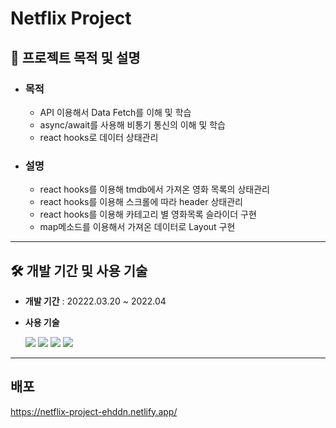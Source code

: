 # Netflix Project
## 📄 프로젝트 목적 및 설명
* ### 목적
  * API 이용해서 Data Fetch를 이해 및 학습
  * async/await를 사용해 비통기 통신의 이해 및 학습
  * react hooks로 데이터 상태관리
* ### 설명
  * react hooks를 이용해 tmdb에서 가져온 영화 목록의 상태관리
  * react hooks를 이용해 스크롤에 따라 header 상태관리
  * react hooks를 이용해 카테고리 별 영화목록 슬라이더 구현
  * map메소드를 이용해서 가져온 데이터로 Layout 구현
---
## 🛠 개발 기간 및 사용 기술

- **개발 기간** : 20222.03.20 ~ 2022.04
* **사용 기술** 

  <img src="https://img.shields.io/badge/html5-E34F26?style=for-the-badge&logo=html5&logoColor=white">
  <img src="https://img.shields.io/badge/css-1572B6?style=for-the-badge&logo=css3&logoColor=white">
  <img src="https://img.shields.io/badge/javascript-F7DF1E?style=for-the-badge&logo=javascript&logoColor=black">
  <img src="https://img.shields.io/badge/React-61DAFB?style=for-the-badge&logo=React&logoColor=black"/>
---
## 배포
https://netflix-project-ehddn.netlify.app/
